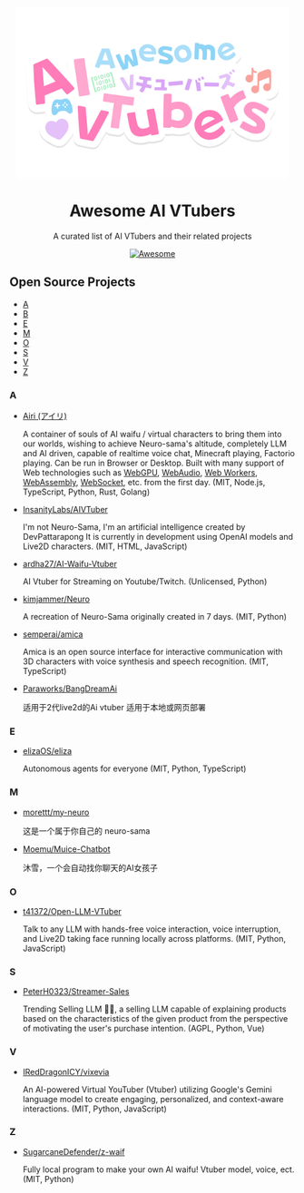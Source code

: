 <p align="center">
  <picture>
    <source
      width="480"
      srcset="./assets/logo-dark.png"
      media="(prefers-color-scheme: dark)"
    />
    <source
      width="480"
      srcset="./assets/logo-light.png"
      media="(prefers-color-scheme: light), (prefers-color-scheme: no-preference)"
    />
    <img width="480" src="./assets/logo-light.png" />
  </picture>
</p>

<h1 align="center">Awesome AI VTubers</h1>

<p align="center">A curated list of AI VTubers and their related projects</p>

<div align="center">

[![Awesome](https://awesome.re/badge.svg)](https://awesome.re)

</div>

## Open Source Projects

- [A](#a)
- [B](#b)
- [E](#e)
- [M](#m)
- [O](#o)
- [S](#s)
- [V](#v)
- [Z](#z)

### A

- [Airi (アイリ)](https://github.com/moeru-ai/airi)

  A container of souls of AI waifu / virtual characters to bring them into our worlds, wishing to achieve Neuro-sama's altitude, completely LLM and AI driven, capable of realtime voice chat, Minecraft playing, Factorio playing. Can be run in Browser or Desktop. Built with many support of Web technologies such as [WebGPU](https://www.w3.org/TR/webgpu/), [WebAudio](https://developer.mozilla.org/en-US/docs/Web/API/Web_Audio_API), [Web Workers](https://developer.mozilla.org/en-US/docs/Web/API/Web_Workers_API/Using_web_workers), [WebAssembly](https://webassembly.org/), [WebSocket](https://developer.mozilla.org/en-US/docs/Web/API/WebSocket), etc. from the first day. (MIT, Node.js, TypeScript, Python, Rust, Golang)

- [InsanityLabs/AIVTuber](https://github.com/InsanityLabs/AIVTuber)

  I'm not Neuro-Sama, I'm an artificial intelligence created by DevPattarapong It is currently in development using OpenAI models and Live2D characters. (MIT, HTML, JavaScript)

- [ardha27/AI-Waifu-Vtuber](https://github.com/ardha27/AI-Waifu-Vtuber)

  AI Vtuber for Streaming on Youtube/Twitch. (Unlicensed, Python)

- [kimjammer/Neuro](https://github.com/kimjammer/Neuro)

  A recreation of Neuro-Sama originally created in 7 days. (MIT, Python)

- [semperai/amica](https://github.com/semperai/amica/)

  Amica is an open source interface for interactive communication with 3D characters with voice synthesis and speech recognition. (MIT, TypeScript)

- [Paraworks/BangDreamAi](https://github.com/Paraworks/BangDreamAi)

  适用于2代live2d的Ai vtuber 适用于本地或网页部署

### E

- [elizaOS/eliza](https://github.com/elizaOS/eliza)

  Autonomous agents for everyone (MIT, Python, TypeScript)

### M

- [morettt/my-neuro](https://github.com/morettt/my-neuro)

  这是一个属于你自己的 neuro-sama

- [Moemu/Muice-Chatbot](https://github.com/Moemu/Muice-Chatbot)

  沐雪，一个会自动找你聊天的AI女孩子

### O

- [t41372/Open-LLM-VTuber](https://github.com/t41372/Open-LLM-VTuber)

  Talk to any LLM with hands-free voice interaction, voice interruption, and Live2D taking face running locally across platforms. (MIT, Python, JavaScript)

### S

- [PeterH0323/Streamer-Sales](https://github.com/PeterH0323/Streamer-Sales)

  Trending Selling LLM 🛒🎁, a selling LLM capable of explaining products based on the characteristics of the given product from the perspective of motivating the user's purchase intention. (AGPL, Python, Vue)

### V

- [IRedDragonICY/vixevia](https://github.com/IRedDragonICY/vixevia)

  An AI-powered Virtual YouTuber (Vtuber) utilizing Google's Gemini language model to create engaging, personalized, and context-aware interactions. (MIT, Python, JavaScript)

### Z

- [SugarcaneDefender/z-waif](https://github.com/SugarcaneDefender/z-waif)

  Fully local program to make your own AI waifu! Vtuber model, voice, ect. (MIT, Python)
